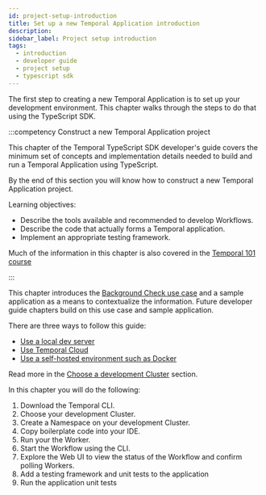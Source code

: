 ```yaml
---
id: project-setup-introduction
title: Set up a new Temporal Application introduction
description:
sidebar_label: Project setup introduction
tags:
  - introduction
  - developer guide
  - project setup
  - typescript sdk
---
```


The first step to creating a new Temporal Application is to set up your development environment.
This chapter walks through the steps to do that using the TypeScript SDK.

:::competency Construct a new Temporal Application project

This chapter of the Temporal TypeScript SDK developer's guide covers the minimum set of concepts and implementation details needed to build and run a Temporal Application using TypeScript.

By the end of this section you will know how to construct a new Temporal Application project.

Learning objectives:

- Describe the tools available and recommended to develop Workflows.
- Describe the code that actually forms a Temporal application.
- Implement an appropriate testing framework.

Much of the information in this chapter is also covered in the [Temporal 101 course](https://learn.temporal.io/courses/temporal_101/)

:::

This chapter introduces the [Background Check use case](https://learn.temporal.io/examples/go/background-checks/#what-is-the-real-life-use-case) and a sample application as a means to contextualize the information.
Future developer guide chapters build on this use case and sample application.

There are three ways to follow this guide:

- [Use a local dev server](/typescript/chapter-project-setup/choose-dev-cluster#local-dev-server)
- [Use Temporal Cloud](/typescript/chapter-project-setup/choose-dev-cluster#temporal-cloud)
- [Use a self-hosted environment such as Docker](/typescript/chapter-project-setup/choose-dev-cluster#self-hosted-temporal-cluster)

Read more in the [Choose a development Cluster](/typescript/chapter-project-setup/choose-dev-cluster) section.

In this chapter you will do the following:

1. Download the Temporal CLI.
2. Choose your development Cluster.
3. Create a Namespace on your development Cluster.
4. Copy boilerplate code into your IDE.
5. Run your the Worker.
6. Start the Workflow using the CLI.
7. Explore the Web UI to view the status of the Workflow and confirm polling Workers.
8. Add a testing framework and unit tests to the application
9. Run the application unit tests
